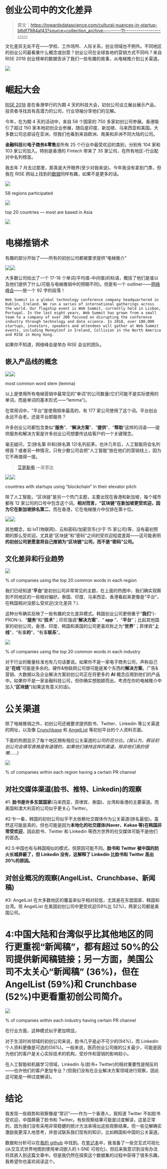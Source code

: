 # 创业公司中的文化差异

> 原文：<https://towardsdatascience.com/cultural-nuances-in-startup-b6df7984af43?source=collection_archive---------11----------------------->

文化差异无处不在——学校、工作场所、人际关系，创业领域也不例外。不同地区的创业公司最看重什么概念或创意？创业公司在全球各地的营销方式不同吗？来自 RISE 2018 创业榜单的数据告诉了我们一些有趣的故事，从电梯推介到公关渠道。

![](img/3c2cf66ed935a278c08d0b52808d6145.png)

# 崛起大会

[RISE 2018](https://riseconf.com/) 是在香港举行的为期 4 天的科技大会，初创公司设立展台展示产品，投资者寻找具有高潜力的公司，行业领袖分享他们的见解。

今年，在为期 4 天的活动中，来自 58 个国家的 750 多家初创公司参展。香港吸引了超过 150 家本地初创企业参展，随后是印度、新加坡、马来西亚和美国。大多数公司总部设在亚洲，但我们也看到来自欧洲、南美和非洲不同大陆的公司。

**金融科技**和**电子商务&零售**是所有 25 个行业中最受欢迎的类别，分别有 104 家和 103 家公司加入。特别是香港的 Fintech 带来了 35 家公司，在所有地区-行业配对中名列榜首。

我去年 7 月去过那里，那真是大开眼界(至少对我来说)。今年我没有拿到门票，但我在 RISE 网站上找到的[数据](https://github.com/mr5iff/rise-2018-analysis/blob/master/raw_data/all.json)同样有趣，如果不是更多的话。

![](img/94aa8cb66eb3c21dbba2fc718d2e241b.png)

58 regions participated

![](img/513d660008ac1d9d665a095155f5b3a4.png)

top 20 countries — most are based in Asia

![](img/34c7f6f63f73692ab82a2d4564412105.png)

# 电梯推销术

有趣的部分开始了——所有的初创公司都被要求提供“电梯推介”

![](img/2721d89aa05d394ca63f96dba815a8f3.png)![](img/6b7221c56427e65de3a495bdc5726246.png)

大多数公司给出了一个 17-18 个单词(平均值-中间值)的标语，概括了他们是谁以及他们提供了什么(可能与电梯推销中的预期不同)。但是有一个 outliner——[网络峰会](https://websummit.com/)——放一个 92 字的段落！

```
Web Summit is a global technology conference company headquartered in Dublin, Ireland. We run a series of international gatherings across the world. Our flagship event is Web Summit, currently held in Lisbon, Portugal. In the last eight years, Web Summit has grown from a small team to a company of over 200 focused on disrupting the conference industry through technology and data science. In 2018, over 100,000 startups, investors, speakers and attendees will gather at Web Summit events, including MoneyConf in Ireland, Collision in the North America and RISE in Hong Kong.
```

如果你不知道，网络峰会是举办 RISE 会议的团队。

## 嵌入产品线的概念

![](img/01f284550dabff632f468d9a1bce3973.png)![](img/fabe9989f74b9bd6a0ed76a2d98d742d.png)

most common word stem (lemma)

以上是使用所有电梯营销中最常见的“单词”的公司数量(它们可能不是实际使用的单词，而是单词的基本形式——“lemma”)。

在常用词中，“平台”是使用频率最高的，有 177 家公司使用了这个词。平台创业永远不会老。还是平台即服务？

许多创业公司都包含类似“**服务**”、“**解决方案**”、“**提供**”、“**帮助**”这样的词语——提供服务和解决方案是许多创业公司想要传达给客户的一个关键理念。

毫无疑问，艾(排名第 8)和(排名第 12)名列前茅。也许几年后，人工智能将会名列榜首？或者另一种情况，只有少数公司会把“人工智能”放在他们的营销线上，因为它不再值得一提。

> [艾是新电](https://medium.com/syncedreview/artificial-intelligence-is-the-new-electricity-andrew-ng-cc132ea6264) —吴恩达

![](img/93d8d78d663689177fc3086b076f9882.png)![](img/6abfb843e13b31412327d265abc0e37d.png)

countries with startups using “blockchain” in their elevator pitch

除了人工智能，“区块链”是另一个热门主题，主要出现在香港和新加坡，每个城市都有 12 家公司的口号中包含这个词。**相对而言，“区块链”在新加坡更受欢迎，因为它在新加坡排名第二**，而在香港，它在电梯推介中仅排在第十位。

![](img/b466ac63e7dcd21fdaf1a9b4519615af.png)![](img/658f3bc466654c69905a1b8bc9f04ef5.png)

其他概念，如 IoT(物联网)、云和密码/加密货币(少于 15 家公司)等，没有最初预期的那么受欢迎。尤其是“区块链”和“密码”之间的受欢迎程度差距——这可能表明**的初创公司更愿意将自己推销为“区块链”公司，而不是“密码”公司。**

## 文化差异和行业趋势

![](img/33e8ef0f4fb806f589a0b1f83d272e84.png)

% of companies using the top 20 common words in each region

我们已经知道“**平台**”是初创公司非常常见的主题，在上面的热图中，我们确实观察到不同地区的一些相对偏好。泰国、印度、马来西亚、香港看起来更像是“平台”，在韩国相对没那么受欢迎(文化差异？).

这种分布确实反映了一些有趣的文化差异模式。韩国创业公司更侧重于“**我们**”(-PRON-)、“**服务**”和“**技术**”；印尼强调“**解决方案**”、“ **app** ”、“**平台**”；比起其他国家的初创公司，香港、印度、韩国和美国的公司更喜欢称之为“**世界**”；菲律宾“**上线**”，“有事**的**”，“有事**联系**”。

![](img/51ef8b04b688c049816f79db346d63b2.png)

% of companies using the top 20 common words in each industry

对于行业的衡量标准也有几句话要说。如果你不是一家电子商务公司，声称自己是“**在线**”可能是多余的。硬件&物联网公司很可能是某个东西的**解决方案**。广告&营销、大数据以及企业解决方案初创公司正在将更多的 **AI** 概念应用到他们的产品中。如果你不是一家金融科技公司，但你确实想脱颖而出，考虑在你的电梯推介中加入“**区块链**”(如果这有意义的话)。

# 公关渠道

除了电梯推销之外，初创公司还被要求提供脸书、Twitter、Linkedin 等公关渠道的网址，以及像 [Crunchbase](https://www.crunchbase.com/) 和 [AngelList](https://angel.co/) 等初创平台的个人资料页面。

下面的热图显示了每个地区拥有相应公关渠道的*公司的百分比。(我认为，假设初创公司会填写表格是有道理的，如果他们维持这样的渠道，除非他们真的很懒……)*

![](img/3ef2f1763f92fb9e695a128939bc208d.png)

% of companies within each region having a certain PR channel

## 对社交媒体渠道(脸书、推特、Linkedin)的观察

#1: **脸书是许多东盟国家**(马来西亚、菲律宾、泰国)、台湾和香港的主要渠道。而美国和澳大利亚的公司似乎更关心 Twitter。

#2:乍一看，韩国的初创公司似乎不太依赖社交媒体作为公关渠道(排名最低)。虽然这可能是真的，但也可能是因为**本地化的社交媒体(Naver、Kakao 等)在韩国非常受欢迎**，因此脸书、Twitter 和 Linkedin 等西方世界的社交媒体可能不是他们的首选。

#2.5:中国也有与韩国相似的模式，但原因可能不同。**脸书和 Twitter 被中国的防火长城屏蔽了，但 Linkedin 没有，这解释了 Linkedin 比脸书和 Twitter 高出 20%的原因。**

## 对创业概况的观察(AngelList、Crunchbase、新闻稿)

#3: AngelList 在大多数地区的覆盖率似乎相对较低，尤其是在东盟国家、韩国和台湾。但 AngelList 在美国初创公司中更受欢迎(59%比 52%)，两家公司都是美国公司。

# 4:**中国大陆和台湾似乎比其他地区的同行更重视“新闻稿”**，都有超过 50%的公司提供新闻稿链接；另一方面，**美国公司不太关心“新闻稿”** (36%)，但在 AngelList (59%)和 Crunchbase (52%)中更看重初创公司简介。

![](img/c4c65c157f66f5a5f622ce53f7ee0a7e.png)

% of companies within each industry having certain PR channel

在行业方面，这种模式似乎更加明显。

对于生活时尚领域的初创公司来说，脸书几乎是必不可少的(94%)，而 Linkedin 个人资料更像是可选的(56%)。一般来说，医药创业公司做的公关最少，可能是因为他们的客户是关心实际技术的机构，受炒作和营销的影响较小。

在人工智能和机器学习领域，Linkedin 与(脸书+ Twitter)的相对重要性是相反的——也许他们的客户更加专业？(但我们没有在企业解决方案领域进行观察，因此这可能是一种过度解读)。

# **结论**

我发现一些趋势和观察像是“常识”——作为一个香港人，我知道 Twitter 不如脸书受欢迎，中国屏蔽了脸书和 Twitter。有些观察结果可能是过度解读，这是正常的，因为我们没有采用非常稳健的统计方法来得出这些观察结果。但一些见解确实激励我更深入地思考，并尝试联系我们现有的知识，比如韩国和中国的公关渠道。

数据和分析可以在[我的 github](https://github.com/mr5iff/rise-2018-analysis) 中找到。在[笔记本](https://github.com/mr5iff/rise-2018-analysis/blob/master/RISE2018_analysis.ipynb)中，我准备了一些交互式可视化(从交互式世界地图到使用单词嵌入的 t-SNE 可视化)，但后来我意识到没有办法将其嵌入到这篇文章中。但是我仍然在探索这个数据集的过程中获得了很多乐趣，我希望你也喜欢阅读这个。